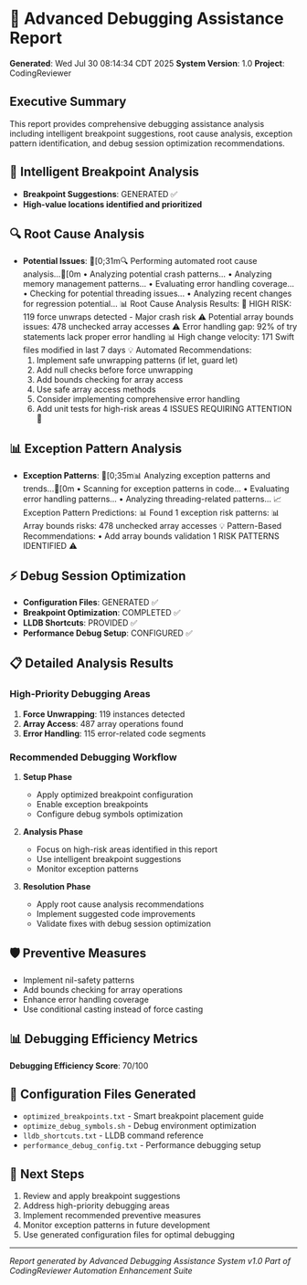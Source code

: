# 🐛 Advanced Debugging Assistance Report

**Generated**: Wed Jul 30 08:14:34 CDT 2025
**System Version**: 1.0
**Project**: CodingReviewer

## Executive Summary
This report provides comprehensive debugging assistance analysis including intelligent breakpoint suggestions, root cause analysis, exception pattern identification, and debug session optimization recommendations.

## 🎯 Intelligent Breakpoint Analysis
- **Breakpoint Suggestions**: GENERATED ✅
- **High-value locations identified and prioritized**

## 🔍 Root Cause Analysis
- **Potential Issues**: [0;31m🔍 Performing automated root cause analysis...[0m
  • Analyzing potential crash patterns...
  • Analyzing memory management patterns...
  • Evaluating error handling coverage...
  • Checking for potential threading issues...
  • Analyzing recent changes for regression potential...
  📊 Root Cause Analysis Results:
    🚨 HIGH RISK:      119 force unwraps detected - Major crash risk
    ⚠️ Potential array bounds issues:      478 unchecked array accesses
    ⚠️ Error handling gap: 92% of try statements lack proper error handling
    📊 High change velocity:      171 Swift files modified in last 7 days
  💡 Automated Recommendations:
    1. Implement safe unwrapping patterns (if let, guard let)
    2. Add null checks before force unwrapping
    3. Add bounds checking for array access
    4. Use safe array access methods
    5. Consider implementing comprehensive error handling
    6. Add unit tests for high-risk areas
4 ISSUES REQUIRING ATTENTION 🚨

## 📊 Exception Pattern Analysis
- **Exception Patterns**: [0;35m📊 Analyzing exception patterns and trends...[0m
  • Scanning for exception patterns in code...
  • Evaluating error handling patterns...
  • Analyzing threading-related patterns...
  📈 Exception Pattern Predictions:
    📊 Found 1 exception risk patterns:
    📊 Array bounds risks:      478 unchecked array accesses
  💡 Pattern-Based Recommendations:
    • Add array bounds validation
1 RISK PATTERNS IDENTIFIED ⚠️

## ⚡ Debug Session Optimization
- **Configuration Files**: GENERATED ✅
- **Breakpoint Optimization**: COMPLETED ✅
- **LLDB Shortcuts**: PROVIDED ✅
- **Performance Debug Setup**: CONFIGURED ✅

## 📋 Detailed Analysis Results

### High-Priority Debugging Areas
1. **Force Unwrapping**:      119 instances detected
2. **Array Access**:      487 array operations found
3. **Error Handling**:      115 error-related code segments

### Recommended Debugging Workflow
1. **Setup Phase**
   - Apply optimized breakpoint configuration
   - Enable exception breakpoints
   - Configure debug symbols optimization

2. **Analysis Phase**
   - Focus on high-risk areas identified in this report
   - Use intelligent breakpoint suggestions
   - Monitor exception patterns

3. **Resolution Phase**
   - Apply root cause analysis recommendations
   - Implement suggested code improvements
   - Validate fixes with debug session optimization

## 🛡️ Preventive Measures
- Implement nil-safety patterns
- Add bounds checking for array operations
- Enhance error handling coverage
- Use conditional casting instead of force casting

## 📊 Debugging Efficiency Metrics
**Debugging Efficiency Score**: 70/100

## 🔧 Configuration Files Generated
- `optimized_breakpoints.txt` - Smart breakpoint placement guide
- `optimize_debug_symbols.sh` - Debug environment optimization
- `lldb_shortcuts.txt` - LLDB command reference
- `performance_debug_config.txt` - Performance debugging setup

## 📝 Next Steps
1. Review and apply breakpoint suggestions
2. Address high-priority debugging areas
3. Implement recommended preventive measures
4. Monitor exception patterns in future development
5. Use generated configuration files for optimal debugging

---
*Report generated by Advanced Debugging Assistance System v1.0*
*Part of CodingReviewer Automation Enhancement Suite*
